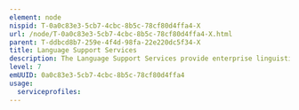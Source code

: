 ```yaml
---
element: node
nispid: T-0a0c83e3-5cb7-4cbc-8b5c-78cf80d4ffa4-X
url: /node/T-0a0c83e3-5cb7-4cbc-8b5c-78cf80d4ffa4-X.html
parent: T-ddbcd8b7-259e-4f4d-98fa-22e220dc5f34-X
title: Language Support Services
description: The Language Support Services provide enterprise linguistic functions for multiple human languages in the form of typographic and grammatical verification and auto-correction, thesaurus and natural language translation capabilities.
level: 7
emUUID: 0a0c83e3-5cb7-4cbc-8b5c-78cf80d4ffa4
usage:
  serviceprofiles:
---
```

